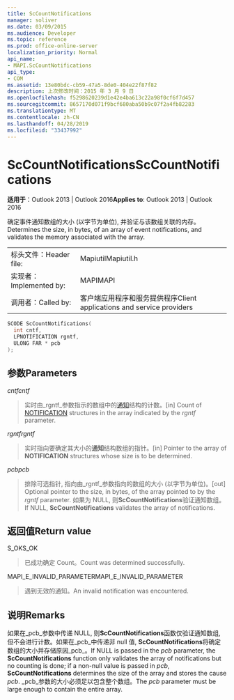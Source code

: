 ```yaml
---
title: ScCountNotifications
manager: soliver
ms.date: 03/09/2015
ms.audience: Developer
ms.topic: reference
ms.prod: office-online-server
localization_priority: Normal
api_name:
- MAPI.ScCountNotifications
api_type:
- COM
ms.assetid: 13e80bdc-cb59-47a5-8de0-404e22f87f82
description: 上次修改时间：2015 年 3 月 9 日
ms.openlocfilehash: f5298620239d1e42e4ba613c22a98f0cf6f7d457
ms.sourcegitcommit: 8657170d071f9bcf680aba50b9c07f2a4fb82283
ms.translationtype: MT
ms.contentlocale: zh-CN
ms.lasthandoff: 04/28/2019
ms.locfileid: "33437992"
---
```

# <a name="sccountnotifications"></a><span data-ttu-id="d9646-103">ScCountNotifications</span><span class="sxs-lookup"><span data-stu-id="d9646-103">ScCountNotifications</span></span>

  
  
<span data-ttu-id="d9646-104">**适用于**：Outlook 2013 | Outlook 2016</span><span class="sxs-lookup"><span data-stu-id="d9646-104">**Applies to**: Outlook 2013 | Outlook 2016</span></span> 
  
<span data-ttu-id="d9646-105">确定事件通知数组的大小 (以字节为单位), 并验证与该数组关联的内存。</span><span class="sxs-lookup"><span data-stu-id="d9646-105">Determines the size, in bytes, of an array of event notifications, and validates the memory associated with the array.</span></span>
  
|||
|:-----|:-----|
|<span data-ttu-id="d9646-106">标头文件：</span><span class="sxs-lookup"><span data-stu-id="d9646-106">Header file:</span></span>  <br/> |<span data-ttu-id="d9646-107">Mapiutil</span><span class="sxs-lookup"><span data-stu-id="d9646-107">Mapiutil.h</span></span>  <br/> |
|<span data-ttu-id="d9646-108">实现者：</span><span class="sxs-lookup"><span data-stu-id="d9646-108">Implemented by:</span></span>  <br/> |<span data-ttu-id="d9646-109">MAPI</span><span class="sxs-lookup"><span data-stu-id="d9646-109">MAPI</span></span>  <br/> |
|<span data-ttu-id="d9646-110">调用者：</span><span class="sxs-lookup"><span data-stu-id="d9646-110">Called by:</span></span>  <br/> |<span data-ttu-id="d9646-111">客户端应用程序和服务提供程序</span><span class="sxs-lookup"><span data-stu-id="d9646-111">Client applications and service providers</span></span>  <br/> |
   
```cpp
SCODE ScCountNotifications(
  int cntf,
  LPNOTIFICATION rgntf,
  ULONG FAR * pcb
);
```

## <a name="parameters"></a><span data-ttu-id="d9646-112">参数</span><span class="sxs-lookup"><span data-stu-id="d9646-112">Parameters</span></span>

 <span data-ttu-id="d9646-113">_cntf_</span><span class="sxs-lookup"><span data-stu-id="d9646-113">_cntf_</span></span>
  
> <span data-ttu-id="d9646-114">实时由_rgntf_参数指示的数组中的[通知](notification.md)结构的计数。</span><span class="sxs-lookup"><span data-stu-id="d9646-114">[in] Count of [NOTIFICATION](notification.md) structures in the array indicated by the  _rgntf_ parameter.</span></span> 
    
 <span data-ttu-id="d9646-115">_rgntf_</span><span class="sxs-lookup"><span data-stu-id="d9646-115">_rgntf_</span></span>
  
> <span data-ttu-id="d9646-116">实时指向要确定其大小的**通知**结构数组的指针。</span><span class="sxs-lookup"><span data-stu-id="d9646-116">[in] Pointer to the array of **NOTIFICATION** structures whose size is to be determined.</span></span> 
    
 <span data-ttu-id="d9646-117">_pcb_</span><span class="sxs-lookup"><span data-stu-id="d9646-117">_pcb_</span></span>
  
> <span data-ttu-id="d9646-118">排除可选指针, 指向由_rgntf_参数指向的数组的大小 (以字节为单位)。</span><span class="sxs-lookup"><span data-stu-id="d9646-118">[out] Optional pointer to the size, in bytes, of the array pointed to by the  _rgntf_ parameter.</span></span> <span data-ttu-id="d9646-119">如果为 NULL, 则**ScCountNotifications**验证通知数组。</span><span class="sxs-lookup"><span data-stu-id="d9646-119">If NULL, **ScCountNotifications** validates the array of notifications.</span></span> 
    
## <a name="return-value"></a><span data-ttu-id="d9646-120">返回值</span><span class="sxs-lookup"><span data-stu-id="d9646-120">Return value</span></span>

<span data-ttu-id="d9646-121">S_OK</span><span class="sxs-lookup"><span data-stu-id="d9646-121">S_OK</span></span>
  
> <span data-ttu-id="d9646-122">已成功确定 Count。</span><span class="sxs-lookup"><span data-stu-id="d9646-122">Count was determined successfully.</span></span>
    
<span data-ttu-id="d9646-123">MAPI_E_INVALID_PARAMETER</span><span class="sxs-lookup"><span data-stu-id="d9646-123">MAPI_E_INVALID_PARAMETER</span></span>
  
> <span data-ttu-id="d9646-124">遇到无效的通知。</span><span class="sxs-lookup"><span data-stu-id="d9646-124">An invalid notification was encountered.</span></span>
    
## <a name="remarks"></a><span data-ttu-id="d9646-125">说明</span><span class="sxs-lookup"><span data-stu-id="d9646-125">Remarks</span></span>

<span data-ttu-id="d9646-126">如果在_pcb_参数中传递 NULL, 则**ScCountNotifications**函数仅验证通知数组, 但不会进行计数。如果在_pcb_中传递非 null 值, **ScCountNotifications**将确定数组的大小并存储原因_pcb_。</span><span class="sxs-lookup"><span data-stu-id="d9646-126">If NULL is passed in the  _pcb_ parameter, the **ScCountNotifications** function only validates the array of notifications but no counting is done; if a non-null value is passed in  _pcb_, **ScCountNotifications** determines the size of the array and stores the cause  _pcb_.</span></span> <span data-ttu-id="d9646-127">_pcb_参数的大小必须足以包含整个数组。</span><span class="sxs-lookup"><span data-stu-id="d9646-127">The  _pcb_ parameter must be large enough to contain the entire array.</span></span> 
  

